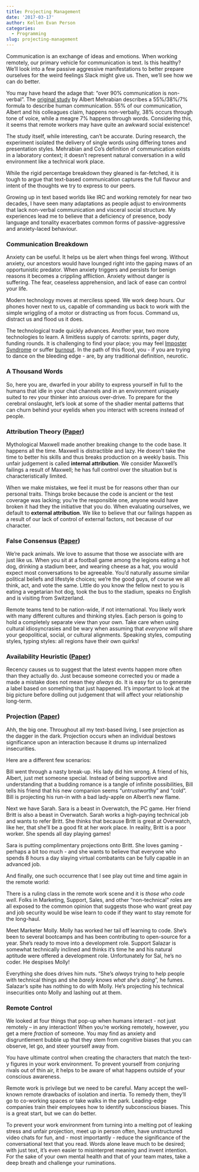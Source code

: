 ```yaml
---
title: Projecting Management
date: '2017-03-17'
author: Kellen Evan Person
categories:
  - Programming
slug: projecting-management
---
```


Communication is an exchange of ideas and emotions. When working remotely, our primary vehicle for communication is text. Is this healthy? We’ll look into a few passive aggressive manifestations to better prepare ourselves for the weird feelings Slack might give us. Then, we’ll see how we can do better.

You may have heard the adage that: “over 90% communication is non-verbal”. The [original study](http://www.iojt-dc2013.org/~/media/Microsites/Files/IOJT/11042013-Albert-Mehrabian-Communication-Studies.ashx) by Albert Mehrabian describes a 55%/38%/7% formula to describe human communication. 55% of our communication, Albert and his colleagues claim, happens non-verbally, 38% occurs through tone of voice, while a meagre 7% happens through words. Considering this, it seems that remote workers may have quite an awkward social existence!

The study itself, while interesting, can’t be accurate. During research, the experiment isolated the delivery of single words using differing tones and presentation styles. Mehrabian and Co’s definition of communication exists in a laboratory context; it doesn’t represent natural conversation in a wild environment like a technical work place.

While the rigid percentage breakdown they gleaned is far-fetched, it is tough to argue that text-based communication captures the full flavour and intent of the thoughts we try to express to our peers.

Growing up in text based worlds like IRC and working remotely for near two decades, I have seen many adaptations as people adjust to environments that lack non-verbal communication and visceral social structure. My experiences lead me to believe that a deficiency of presence, body language and tonality exacerbates common forms of passive-aggressive and anxiety-laced behaviour.

### Communication Breakdown

Anxiety can be useful. It helps us be alert when things feel wrong. Without anxiety, our ancestors would have lounged right into the gaping maws of an opportunistic predator. When anxiety triggers and persists for benign reasons it becomes a crippling affliction. Anxiety without danger is suffering. The fear, ceaseless apprehension, and lack of ease can control your life.

Modern technology moves at merciless speed. We work deep hours. Our phones hover next to us, capable of commanding us back to work with the simple wriggling of a motor or distracting us from focus. Command us, distract us and flood us it does.

The technological trade quickly advances. Another year, two more technologies to learn. A limitless supply of carrots: sprints, pager duty, funding rounds. It is challenging to find your place; you may feel [Imposter Syndrome](https://en.wikipedia.org/wiki/Impostor_syndrome) or suffer [burnout](https://en.wikipedia.org/wiki/Occupational_burnout). In the path of this flood, you - if you are trying to dance on the bleeding edge - are, by any traditional definition, neurotic.

### A Thousand Words

So, here you are, dwarfed in your ability to express yourself in full to the humans that idle in your chat channels and in an environment uniquely suited to rev your thinker into anxious over-drive. To prepare for the cerebral onslaught, let’s look at some of the shadier mental patterns that can churn behind your eyelids when you interact with screens instead of people.

### Attribution Theory ([Paper](https://pdfs.semanticscholar.org/5088/30c644f73b6ad40ea0159f9ab9427d1f0f74.pdf))

Mythological Maxwell made another breaking change to the code base. It happens all the time. Maxwell is distractible and lazy. He doesn’t take the time to better his skills and thus breaks production on a weekly basis. This unfair judgement is called **internal attribution**. We consider Maxwell’s failings a result of Maxwell; he has full control over the situation but is characteristically limited.

When we make mistakes, we feel it must be for reasons other than our personal traits. Things broke because the code is ancient or the test coverage was lacking; you’re the responsible one, anyone would have broken it had they the initiative that you do. When evaluating ourselves, we default to **external attribution**. We like to believe that our failings happen as a result of our lack of control of external factors, not because of our character.

### False Consensus ([Paper](http://onlinelibrary.wiley.com/doi/10.1111/1467-6494.00043/abstract))

We’re pack animals. We love to assume that those we associate with are just like us. When you sit at a football game among the legions eating a hot dog, drinking a stadium beer, and wearing cheese as a hat, you would expect most conversations to be agreeable. You’d naturally assume similar political beliefs and lifestyle choices; we’re the good guys, of course we all think, act, and vote the same. Little do you know the fellow next to you is eating a vegetarian hot dog, took the bus to the stadium, speaks no English and is visiting from Switzerland.

Remote teams tend to be nation-wide, if not international. You likely work with many different cultures and thinking styles. Each person is going to hold a completely separate view than your own. Take care when using cultural idiosyncrasies and be wary when assuming that *everyone* will share your geopolitical, social, or cultural alignments. Speaking styles, computing styles, typing styles: all regions have their own quirks!

### Availability Heuristic ([Paper](https://people.umass.edu/biep540w/pdf/Tversky%20availability.pdf))

Recency causes us to suggest that the latest events happen more often than they actually do. Just because someone corrected you or made a made a mistake does not mean they *always* do. It is easy for us to generate a label based on something that just happened. It’s important to look at the big picture before dolling out judgement that will affect your relationship long-term.

### Projection ([Paper](http://onlinelibrary.wiley.com/doi/10.1111/1467-6494.00043/abstract))

Ahh, the big one. Throughout all my text-based living, I see projection as the dagger in the dark. Projection occurs when an individual bestows significance upon an interaction because it drums up internalized insecurities.

Here are a different few scenarios:

Bill went through a nasty break-up. His lady did him wrong. A friend of his, Albert, just met someone special. Instead of being supportive and understanding that a budding romance is a tangle of infinite possibilities, Bill tells his friend that his new companion seems “untrustworthy” and “cold”. Bill is projecting his run-in with a bad lady-apple on Albert’s new flame.

Next we have Sarah. Sara is a beast in Overwatch, the PC game. Her friend Britt is also a beast in Overwatch. Sarah works a high-paying technical job and wants to refer Britt. She thinks that because Britt is great at Overwatch, like her, that she’ll be a good fit at her work place. In reality, Britt is a poor worker. She spends all day playing games!

Sara is putting complimentary projections onto Britt. She loves gaming - perhaps a bit too much - and she wants to believe that everyone who spends 8 hours a day slaying virtual combatants can be fully capable in an advanced job.

And finally, one such occurrence that I see play out time and time again in the remote world:

There is a ruling class in the remote work scene and it is *those who code well*. Folks in Marketing, Support, Sales, and other “non-technical” roles are all exposed to the common opinion that suggests those who want great pay and job security would be wise learn to code if they want to stay remote for the long-haul.

Meet Marketer Molly. Molly has worked her tail off learning to code. She’s been to several bootcamps and has been contributing to open-source for a year. She’s ready to move into a development role. Support Salazar is somewhat technically inclined and thinks it’s time he and his natural aptitude were offered a development role. Unfortunately for Sal, he’s no coder. He despises Molly!

Everything she does drives him nuts. “She’s *always* trying to help people with technical things and she *barely knows what she’s doing*”, he fumes. Salazar’s spite has nothing to do with Molly. He’s projecting his technical insecurities onto Molly and lashing out at them.

### Remote Control

We looked at four things that pop-up when humans interact - not just remotely – in any interaction! When you’re working remotely, however, you get a mere *fraction* of someone. You may find as anxiety and disgruntlement bubble up that they stem from cognitive biases that you can observe, let go, and steer yourself away from.

You have ultimate control when creating the characters that match the text-y figures in your work environment. To prevent yourself from conjuring rivals out of thin air, it helps to be aware of what happens outside of your conscious awareness.

Remote work is privilege but we need to be careful. Many accept the well-known remote drawbacks of isolation and inertia. To remedy them, they’ll go to co-working spaces or take walks in the park. Leading-edge companies train their employees how to identify subconscious biases. This is a great start, but we can do better.

To prevent your work environment from turning into a melting pot of leaking stress and unfair projection, meet up in person often, have unstructured video chats for fun, and - most importantly - reduce the significance of the conversational text that you read. Words alone leave much to be desired; with just text, it’s even easier to misinterpret meaning and invent intention. For the sake of your own mental health and that of your team mates, take a deep breath and challenge your ruminations.

